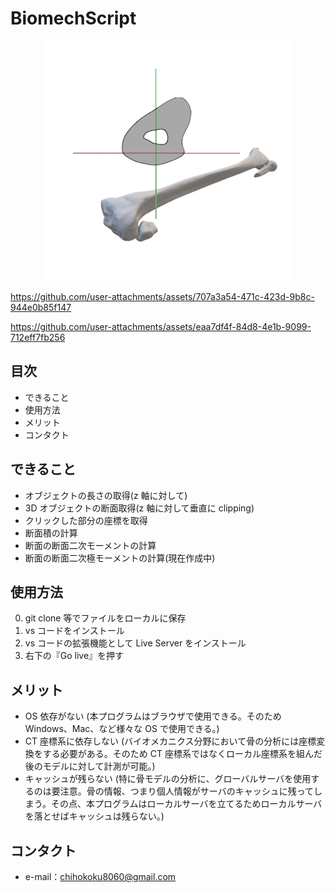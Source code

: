 # BiomechScript

<div align="center">
  <img src="img/img.png" alt="img"　width="200">
</div>


https://github.com/user-attachments/assets/707a3a54-471c-423d-9b8c-944e0b85f147


https://github.com/user-attachments/assets/eaa7df4f-84d8-4e1b-9099-712eff7fb256



## 目次

- できること
- 使用方法
- メリット
- コンタクト

## できること

- オブジェクトの長さの取得(z 軸に対して)
- 3D オブジェクトの断面取得(z 軸に対して垂直に clipping)
- クリックした部分の座標を取得
- 断面積の計算
- 断面の断面二次モーメントの計算
- 断面の断面二次極モーメントの計算(現在作成中)

## 使用方法

0. git clone 等でファイルをローカルに保存
1. vs コードをインストール
2. vs コードの拡張機能として Live Server をインストール
3. 右下の『Go live』を押す

## メリット

- OS 依存がない (本プログラムはブラウザで使用できる。そのため Windows、Mac、など様々な OS で使用できる。)
- CT 座標系に依存しない (バイオメカニクス分野において骨の分析には座標変換をする必要がある。そのため CT 座標系ではなくローカル座標系を組んだ後のモデルに対して計測が可能。)
- キャッシュが残らない (特に骨モデルの分析に、グローバルサーバを使用するのは要注意。骨の情報、つまり個人情報がサーバのキャッシュに残ってしまう。その点、本プログラムはローカルサーバを立てるためローカルサーバを落とせばキャッシュは残らない。)

## コンタクト

- e-mail：chihokoku8060@gmail.com
